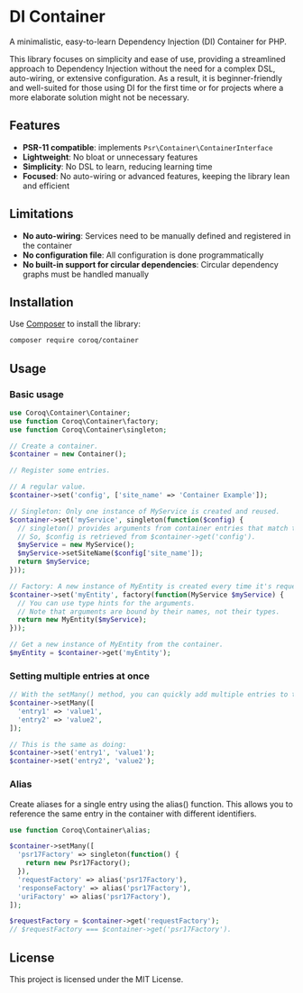 # DI Container

A minimalistic, easy-to-learn Dependency Injection (DI) Container for PHP.

This library focuses on simplicity and ease of use, providing a streamlined approach to Dependency Injection without the need for a complex DSL, auto-wiring, or extensive configuration. As a result, it is beginner-friendly and well-suited for those using DI for the first time or for projects where a more elaborate solution might not be necessary.

## Features

- **PSR-11 compatible**: implements `Psr\Container\ContainerInterface`
- **Lightweight**: No bloat or unnecessary features
- **Simplicity**: No DSL to learn, reducing learning time
- **Focused**: No auto-wiring or advanced features, keeping the library lean and efficient

## Limitations

- **No auto-wiring**: Services need to be manually defined and registered in the container
- **No configuration file**: All configuration is done programmatically
- **No built-in support for circular dependencies**: Circular dependency graphs must be handled manually

## Installation

Use [Composer](https://getcomposer.org/) to install the library:

```bash
composer require coroq/container
```

## Usage

### Basic usage

```php
use Coroq\Container\Container;
use function Coroq\Container\factory;
use function Coroq\Container\singleton;

// Create a container.
$container = new Container();

// Register some entries.

// A regular value.
$container->set('config', ['site_name' => 'Container Example']);

// Singleton: Only one instance of MyService is created and reused.
$container->set('myService', singleton(function($config) {
  // singleton() provides arguments from container entries that match the parameter name.
  // So, $config is retrieved from $container->get('config').
  $myService = new MyService();
  $myService->setSiteName($config['site_name']);
  return $myService;
}));

// Factory: A new instance of MyEntity is created every time it's requested.
$container->set('myEntity', factory(function(MyService $myService) {
  // You can use type hints for the arguments.
  // Note that arguments are bound by their names, not their types.
  return new MyEntity($myService);
}));

// Get a new instance of MyEntity from the container.
$myEntity = $container->get('myEntity');
```

### Setting multiple entries at once

```php
// With the setMany() method, you can quickly add multiple entries to the container.
$container->setMany([
  'entry1' => 'value1',
  'entry2' => 'value2',
]);

// This is the same as doing:
$container->set('entry1', 'value1');
$container->set('entry2', 'value2');
```

### Alias

Create aliases for a single entry using the alias() function. This allows you to reference the same entry in the container with different identifiers.

```php
use function Coroq\Container\alias;

$container->setMany([
  'psr17Factory' => singleton(function() {
    return new Psr17Factory();
  }),
  'requestFactory' => alias('psr17Factory'),
  'responseFactory' => alias('psr17Factory'),
  'uriFactory' => alias('psr17Factory'),
]);

$requestFactory = $container->get('requestFactory');
// $requestFactory === $container->get('psr17Factory').
```

## License

This project is licensed under the MIT License.
